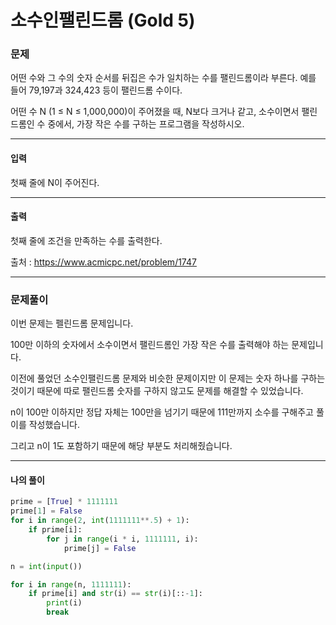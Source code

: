 # 소수인팰린드롬 (Gold 5)

### 문제

어떤 수와 그 수의 숫자 순서를 뒤집은 수가 일치하는 수를 팰린드롬이라 부른다. 예를 들어 79,197과 324,423 등이 팰린드롬 수이다.

어떤 수 N (1 ≤ N ≤ 1,000,000)이 주어졌을 때, N보다 크거나 같고, 소수이면서 팰린드롬인 수 중에서, 가장 작은 수를 구하는 프로그램을 작성하시오.

---

#### 입력

첫째 줄에 N이 주어진다.

---

#### 출력

첫째 줄에 조건을 만족하는 수를 출력한다.

출처 : https://www.acmicpc.net/problem/1747

---

### 문제풀이

이번 문제는 펠린드롬 문제입니다.

100만 이하의 숫자에서 소수이면서 팰린드롬인 가장 작은 수를 출력해야 하는 문제입니다.

이전에 풀었던 소수인팰린드롬 문제와 비슷한 문제이지만 이 문제는 숫자 하나를 구하는 것이기 때문에 따로 팰린드롬 숫자를 구하지 않고도 문제를 해결할 수 있었습니다. 

n이 100만 이하지만 정답 자체는 100만을 넘기기 때문에 111만까지 소수를 구해주고 풀이를 작성했습니다.

그리고 n이 1도 포함하기 때문에 해당 부분도 처리해줬습니다.

---

#### 나의 풀이

~~~python
prime = [True] * 1111111
prime[1] = False
for i in range(2, int(1111111**.5) + 1):
    if prime[i]:
        for j in range(i * i, 1111111, i):
            prime[j] = False

n = int(input())

for i in range(n, 1111111):
    if prime[i] and str(i) == str(i)[::-1]:
        print(i)
        break
~~~
